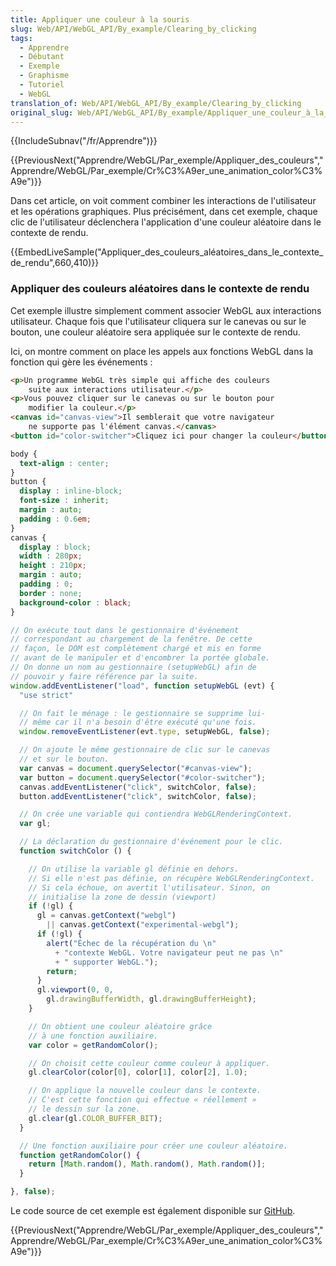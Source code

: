 ```yaml
---
title: Appliquer une couleur à la souris
slug: Web/API/WebGL_API/By_example/Clearing_by_clicking
tags:
  - Apprendre
  - Débutant
  - Exemple
  - Graphisme
  - Tutoriel
  - WebGL
translation_of: Web/API/WebGL_API/By_example/Clearing_by_clicking
original_slug: Web/API/WebGL_API/By_example/Appliquer_une_couleur_à_la_souris
---
```

{{IncludeSubnav("/fr/Apprendre")}}

{{PreviousNext("Apprendre/WebGL/Par_exemple/Appliquer_des_couleurs","Apprendre/WebGL/Par_exemple/Cr%C3%A9er_une_animation_color%C3%A9e")}}

Dans cet article, on voit comment combiner les interactions de l'utilisateur et les opérations graphiques. Plus précisément, dans cet exemple, chaque clic de l'utilisateur déclenchera l'application d'une couleur aléatoire dans le contexte de rendu.

{{EmbedLiveSample("Appliquer_des_couleurs_aléatoires_dans_le_contexte_de_rendu",660,410)}}

### Appliquer des couleurs aléatoires dans le contexte de rendu

Cet exemple illustre simplement comment associer WebGL aux interactions utilisateur. Chaque fois que l'utilisateur cliquera sur le canevas ou sur le bouton, une couleur aléatoire sera appliquée sur le contexte de rendu.

Ici, on montre comment on place les appels aux fonctions WebGL dans la fonction qui gère les événements :

```html
<p>Un programme WebGL très simple qui affiche des couleurs
    suite aux interactions utilisateur.</p>
<p>Vous pouvez cliquer sur le canevas ou sur le bouton pour
    modifier la couleur.</p>
<canvas id="canvas-view">Il semblerait que votre navigateur
    ne supporte pas l'élément canvas.</canvas>
<button id="color-switcher">Cliquez ici pour changer la couleur</button>
```

```css
body {
  text-align : center;
}
button {
  display : inline-block;
  font-size : inherit;
  margin : auto;
  padding : 0.6em;
}
canvas {
  display : block;
  width : 280px;
  height : 210px;
  margin : auto;
  padding : 0;
  border : none;
  background-color : black;
}
```

```js
// On exécute tout dans le gestionnaire d'événement
// correspondant au chargement de la fenêtre. De cette
// façon, le DOM est complètement chargé et mis en forme
// avant de le manipuler et d'encombrer la portée globale.
// On donne un nom au gestionnaire (setupWebGL) afin de
// pouvoir y faire référence par la suite.
window.addEventListener("load", function setupWebGL (evt) {
  "use strict"

  // On fait le ménage : le gestionnaire se supprime lui-
  // même car il n'a besoin d'être exécuté qu'une fois.
  window.removeEventListener(evt.type, setupWebGL, false);

  // On ajoute le même gestionnaire de clic sur le canevas
  // et sur le bouton.
  var canvas = document.querySelector("#canvas-view");
  var button = document.querySelector("#color-switcher");
  canvas.addEventListener("click", switchColor, false);
  button.addEventListener("click", switchColor, false);

  // On crée une variable qui contiendra WebGLRenderingContext.
  var gl;

  // La déclaration du gestionnaire d'événement pour le clic.
  function switchColor () {

    // On utilise la variable gl définie en dehors.
    // Si elle n'est pas définie, on récupère WebGLRenderingContext.
    // Si cela échoue, on avertit l'utilisateur. Sinon, on
    // initialise la zone de dessin (viewport)
    if (!gl) {
      gl = canvas.getContext("webgl")
        || canvas.getContext("experimental-webgl");
      if (!gl) {
        alert("Échec de la récupération du \n"
          + "contexte WebGL. Votre navigateur peut ne pas \n"
          + " supporter WebGL.");
        return;
      }
      gl.viewport(0, 0,
        gl.drawingBufferWidth, gl.drawingBufferHeight);
    }

    // On obtient une couleur aléatoire grâce
    // à une fonction auxiliaire.
    var color = getRandomColor();

    // On choisit cette couleur comme couleur à appliquer.
    gl.clearColor(color[0], color[1], color[2], 1.0);

    // On applique la nouvelle couleur dans le contexte.
    // C'est cette fonction qui effectue « réellement »
    // le dessin sur la zone.
    gl.clear(gl.COLOR_BUFFER_BIT);
  }

  // Une fonction auxiliaire pour créer une couleur aléatoire.
  function getRandomColor() {
    return [Math.random(), Math.random(), Math.random()];
  }

}, false);
```

Le code source de cet exemple est également disponible sur [GitHub](https://github.com/idofilin/webgl-by-example/tree/master/clearing-by-clicking).

{{PreviousNext("Apprendre/WebGL/Par_exemple/Appliquer_des_couleurs","Apprendre/WebGL/Par_exemple/Cr%C3%A9er_une_animation_color%C3%A9e")}}

